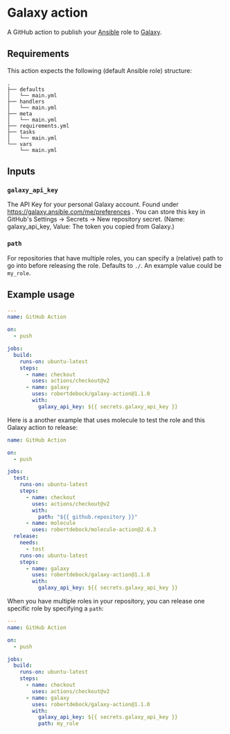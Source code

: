 # Galaxy action

A GitHub action to publish your [Ansible](https://www.ansible.com/) role to [Galaxy](https://galaxy.ansible.com/).

## Requirements

This action expects the following (default Ansible role) structure:
```
.
├── defaults
│   └── main.yml
├── handlers
│   └── main.yml
├── meta
│   └── main.yml
├── requirements.yml
├── tasks
│   └── main.yml
└── vars
    └── main.yml
```

## Inputs

### `galaxy_api_key`

The API Key for your personal Galaxy account. Found under https://galaxy.ansible.com/me/preferences . You can store this key in GitHub's Settings -> Secrets -> New repository secret. (Name: galaxy_api_key, Value: The token you copied from Galaxy.)

### `path`

For repositories that have multiple roles, you can specify a (relative) path to go into before releasing the role. Defaults to `./`. An example value could be `my_role`.

## Example usage

```yaml
---
name: GitHub Action

on:
  - push

jobs:
  build:
    runs-on: ubuntu-latest
    steps:
      - name: checkout
        uses: actions/checkout@v2
      - name: galaxy
        uses: robertdebock/galaxy-action@1.1.0
        with:
          galaxy_api_key: ${{ secrets.galaxy_api_key }}
```

Here is a another example that uses molecule to test the role and this Galaxy action to release:

```yaml
name: GitHub Action

on:
  - push

jobs:
  test:
    runs-on: ubuntu-latest
    steps:
      - name: checkout
        uses: actions/checkout@v2
        with:
          path: "${{ github.repository }}"
      - name: molecule
        uses: robertdebock/molecule-action@2.6.3
  release:
    needs:
      - test
    runs-on: ubuntu-latest
    steps:
      - name: galaxy
        uses: robertdebock/galaxy-action@1.1.0
        with:
          galaxy_api_key: ${{ secrets.galaxy_api_key }}
```

When you have multiple roles in your repository, you can release one specific role by specifying a `path`:

```yaml
---
name: GitHub Action

on:
  - push

jobs:
  build:
    runs-on: ubuntu-latest
    steps:
      - name: checkout
        uses: actions/checkout@v2
      - name: galaxy
        uses: robertdebock/galaxy-action@1.1.0
        with:
          galaxy_api_key: ${{ secrets.galaxy_api_key }}
          path: my_role
```
